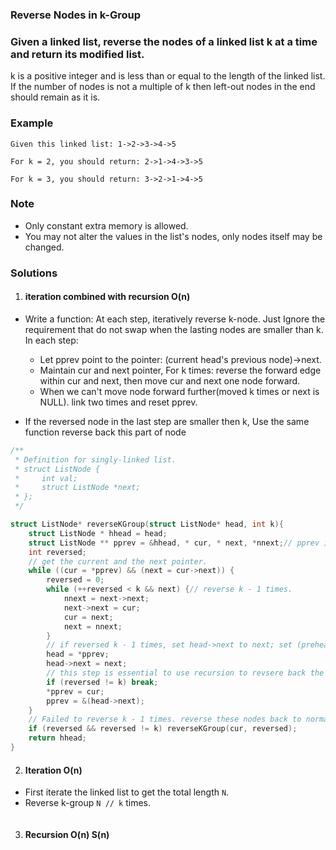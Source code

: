 ### Reverse Nodes in k-Group

### Given a linked list, reverse the nodes of a linked list k at a time and return its modified list.

k is a positive integer and is less than or equal to the length of the linked list. If the number of nodes is not a multiple of k then left-out nodes in the end should remain as it is.

### Example

```
Given this linked list: 1->2->3->4->5

For k = 2, you should return: 2->1->4->3->5

For k = 3, you should return: 3->2->1->4->5
```

### Note

- Only constant extra memory is allowed.
- You may not alter the values in the list's nodes, only nodes itself may be changed.

### Solutions

1. #### iteration combined with recursion O(n)

- Write a function: At each step, iteratively reverse k-node. Just Ignore the requirement that do not swap when the lasting nodes are smaller than k. In each step:
    - Let pprev point to the pointer: (current head's previous node)->next.
    - Maintain cur and next pointer, For k times: reverse the forward edge within cur and next, then move cur and next one node forward.
    - When we can't move node forward further(moved k times or next is NULL). link two times and reset pprev.

- If the reversed node in the last step are smaller then k, Use the same function reverse back this part of node

```c
/**
 * Definition for singly-linked list.
 * struct ListNode {
 *     int val;
 *     struct ListNode *next;
 * };
 */

struct ListNode* reverseKGroup(struct ListNode* head, int k){
    struct ListNode * hhead = head;
    struct ListNode ** pprev = &hhead, * cur, * next, *nnext;// pprev is the pointer of (imaginary node)->next. And next point to current head;
    int reversed;
    // get the current and the next pointer.
    while ((cur = *pprev) && (next = cur->next)) {
        reversed = 0;
        while (++reversed < k && next) {// reverse k - 1 times.
            nnext = next->next;
            next->next = cur;
            cur = next;
            next = nnext;
        }
        // if reversed k - 1 times, set head->next to next; set (prehead->next) to cur;
        head = *pprev;
        head->next = next;
        // this step is essential to use recursion to revsere back the reversed part.
        if (reversed != k) break;
        *pprev = cur;
        pprev = &(head->next);
    }
    // Failed to reverse k - 1 times. reverse these nodes back to normal order. Will only be called once.
    if (reversed && reversed != k) reverseKGroup(cur, reversed);
    return hhead;
}
```

2. #### Iteration O(n)

- First iterate the linked list to get the total length `N`.
- Reverse k-group `N // k`  times.

```c


```

3. #### Recursion O(n) S(n)

```c

```